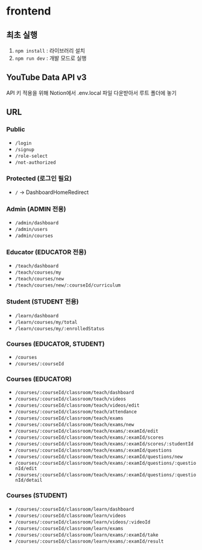 # frontend

## 최초 실행

1. `npm install` : 라이브러리 설치
2. `npm run dev` : 개발 모드로 실행

## YouTube Data API v3

API 키 적용을 위해 Notion에서 .env.local 파일 다운받아서 루트 폴더에 놓기

## URL

### Public

- `/login`
- `/signup`
- `/role-select`
- `/not-authorized`

### Protected (로그인 필요)

- `/` → DashboardHomeRedirect

### Admin (ADMIN 전용)

- `/admin/dashboard`
- `/admin/users`
- `/admin/courses`

### Educator (EDUCATOR 전용)

- `/teach/dashboard`
- `/teach/courses/my`
- `/teach/courses/new`
- `/teach/courses/new/:courseId/curriculum`

### Student (STUDENT 전용)

- `/learn/dashboard`
- `/learn/courses/my/total`
- `/learn/courses/my/:enrolledStatus`

### Courses (EDUCATOR, STUDENT)

- `/courses`
- `/courses/:courseId`

### Courses (EDUCATOR)

- `/courses/:courseId/classroom/teach/dashboard`
- `/courses/:courseId/classroom/teach/videos`
- `/courses/:courseId/classroom/teach/videos/edit`
- `/courses/:courseId/classroom/teach/attendance`
- `/courses/:courseId/classroom/teach/exams`
- `/courses/:courseId/classroom/teach/exams/new`
- `/courses/:courseId/classroom/teach/exams/:examId/edit`
- `/courses/:courseId/classroom/teach/exams/:examId/scores`
- `/courses/:courseId/classroom/teach/exams/:examId/scores/:studentId`
- `/courses/:courseId/classroom/teach/exams/:examId/questions`
- `/courses/:courseId/classroom/teach/exams/:examId/questions/new`
- `/courses/:courseId/classroom/teach/exams/:examId/questions/:questionId/edit`
- `/courses/:courseId/classroom/teach/exams/:examId/questions/:questionId/detail`

### Courses (STUDENT)

- `/courses/:courseId/classroom/learn/dashboard`
- `/courses/:courseId/classroom/learn/videos`
- `/courses/:courseId/classroom/learn/videos/:videoId`
- `/courses/:courseId/classroom/learn/exams`
- `/courses/:courseId/classroom/learn/exams/:examId/take`
- `/courses/:courseId/classroom/learn/exams/:examId/result`

